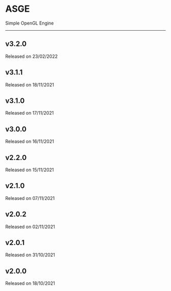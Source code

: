 # ASGE
Simple OpenGL Engine

---
## v3.2.0
Released on 23/02/2022

## v3.1.1
Released on 18/11/2021

## v3.1.0
Released on 17/11/2021

## v3.0.0
Released on 16/11/2021

## v2.2.0
Released on 15/11/2021

## v2.1.0
Released on 07/11/2021

## v2.0.2
Released on 02/11/2021

## v2.0.1
Released on 31/10/2021

## v2.0.0
Released on 18/10/2021
